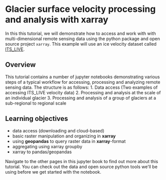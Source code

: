 # Glacier surface velocity processing and analysis with **xarray**

In this this tutorial, we will demonstrate how to access and work with with multi-dimensional remote sensing data using the python package and open source project `xarray`. This example will use an ice velocity dataset called [ITS_LIVE](https://its-live.jpl.nasa.gov/). 

## Overview

This tutorial contains a number of jupyter notebooks demonstrating various steps of a typical workflow for accessing, processing and analyzing remote sensing data. The structure is as follows:
    1. Data access (Two examples of accessing ITS_LIVE velocity data)
    2. Processing and analysis at the scale of an individual glacier
    3. Processing and analysis of a group of glaciers at a sub-regional to regional scale

## Learning objectives
- data access (downloading and cloud-based)
- basic raster manipulation and organizing in **xarray**
- using **geopandas** to query raster data in **xarray**-format
- aggregating using xarray groupby
- xarray to pandas/geopandas


Navigate to the other pages in this jupyter book to find out more about this tutorial. You can check out the data and open source python tools we'll be using before we get started with the notebook. 

```{tableofcontents}
```
